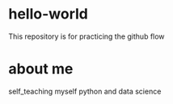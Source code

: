 # hello-world
 This repository is for practicing the github flow

 # about me
 self_teaching myself python and data science
